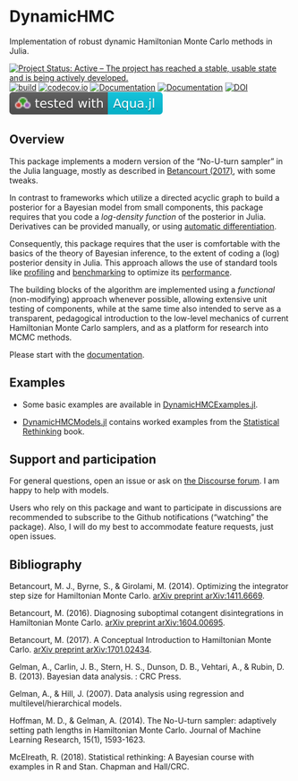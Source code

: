 # DynamicHMC

Implementation of robust dynamic Hamiltonian Monte Carlo methods in Julia.

[![Project Status: Active – The project has reached a stable, usable state and is being actively developed.](https://www.repostatus.org/badges/latest/active.svg)](https://www.repostatus.org/#active)
[![build](https://github.com/tpapp/DynamicHMC.jl/workflows/CI/badge.svg)](https://github.com/tpapp/DynamicHMC.jl/actions?query=workflow%3ACI)
[![codecov.io](http://codecov.io/github/tpapp/DynamicHMC.jl/coverage.svg?branch=master)](http://codecov.io/github/tpapp/DynamicHMC.jl?branch=master)
[![Documentation](https://img.shields.io/badge/docs-stable-blue.svg)](https://tpapp.github.io/DynamicHMC.jl/stable)
[![Documentation](https://img.shields.io/badge/docs-master-blue.svg)](https://tpapp.github.io/DynamicHMC.jl/dev)
[![DOI](https://zenodo.org/badge/93741413.svg)](https://zenodo.org/badge/latestdoi/93741413)
[![Aqua QA](https://raw.githubusercontent.com/JuliaTesting/Aqua.jl/master/badge.svg)](https://github.com/JuliaTesting/Aqua.jl)

## Overview

This package implements a modern version of the “No-U-turn sampler” in the Julia language, mostly as described in [Betancourt (2017)](https://arxiv.org/abs/1701.02434), with some tweaks.

In contrast to frameworks which utilize a directed acyclic graph to build a posterior for a Bayesian model from small components, this package requires that you code a *log-density function* of the posterior in Julia. Derivatives can be provided manually, or using [automatic differentiation](http://www.juliadiff.org/).

Consequently, this package requires that the user is comfortable with the basics of the theory of Bayesian inference, to the extent of coding a (log) posterior density in Julia. This approach allows the use of standard tools like [profiling](https://docs.julialang.org/en/v1/manual/profile/) and [benchmarking](https://github.com/JuliaCI/BenchmarkTools.jl) to optimize its [performance](https://docs.julialang.org/en/v1/manual/performance-tips/).

The building blocks of the algorithm are implemented using a *functional* (non-modifying) approach whenever possible, allowing extensive unit testing of components, while at the same time also intended to serve as a transparent, pedagogical introduction to the low-level mechanics of current Hamiltonian Monte Carlo samplers, and as a platform for research into MCMC methods.

Please start with the [documentation](https://tamaspapp.eu/DynamicHMC.jl/dev/).

## Examples

- Some basic examples are available in [DynamicHMCExamples.jl](https://github.com/tpapp/DynamicHMCExamples.jl).

- [DynamicHMCModels.jl](https://github.com/StatisticalRethinkingJulia/DynamicHMCModels.jl) contains worked examples from the [Statistical Rethinking](https://xcelab.net/rm/statistical-rethinking/) book.

## Support and participation

For general questions, open an issue or ask on [the Discourse forum](https://discourse.julialang.org/). I am happy to help with models.

Users who rely on this package and want to participate in discussions are recommended to subscribe to the Github notifications (“watching” the package). Also, I will do my best to accommodate feature requests, just open issues.

## Bibliography

Betancourt, M. J., Byrne, S., & Girolami, M. (2014). Optimizing the integrator step size for Hamiltonian Monte Carlo. [arXiv preprint arXiv:1411.6669](https://arxiv.org/pdf/1411.6669).

Betancourt, M. (2016). Diagnosing suboptimal cotangent disintegrations in Hamiltonian Monte Carlo. [arXiv preprint arXiv:1604.00695](https://arxiv.org/abs/1604.00695).

Betancourt, M. (2017). A Conceptual Introduction to Hamiltonian Monte Carlo. [arXiv preprint arXiv:1701.02434](https://arxiv.org/abs/1701.02434).

Gelman, A., Carlin, J. B., Stern, H. S., Dunson, D. B., Vehtari, A., & Rubin, D. B. (2013). Bayesian data analysis. : CRC Press.

Gelman, A., & Hill, J. (2007). Data analysis using regression and multilevel/hierarchical models.

Hoffman, M. D., & Gelman, A. (2014). The No-U-turn sampler: adaptively setting path lengths in Hamiltonian Monte Carlo. Journal of Machine Learning Research, 15(1), 1593-1623.

McElreath, R. (2018). Statistical rethinking: A Bayesian course with examples in R and Stan. Chapman and Hall/CRC.
